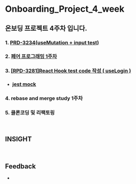 # Onboarding_Project_4_week

## 온보딩 프로젝트 4주차 입니다.

### 1. [PRD-3234(useMutation + input test)](https://github.com/twinnylab/taras-web/pull/197)
### 2. [페어 프로그래밍 1주차](https://github.com/yechanTW/Onboarding_Project/tree/main/ONBOARDING_PROJECT_4_WEEK/Pair_Programing%201%EC%A3%BC%EC%B0%A8)

### 3. [[RPD-3281]React Hook test code 작성 ( useLogin )](https://github.com/twinnylab/taras-web/pull/206)
- ### [jest mock](https://github.com/yechanTW/Onboarding_Project/tree/main/ONBOARDING_PROJECT_4_WEEK/Jest%20Mock)
### 4. rebase and merge study 1주차
### 5. 클론코딩 및 리팩토링
</br>

## INSIGHT

</br>

## Feedback
- 
